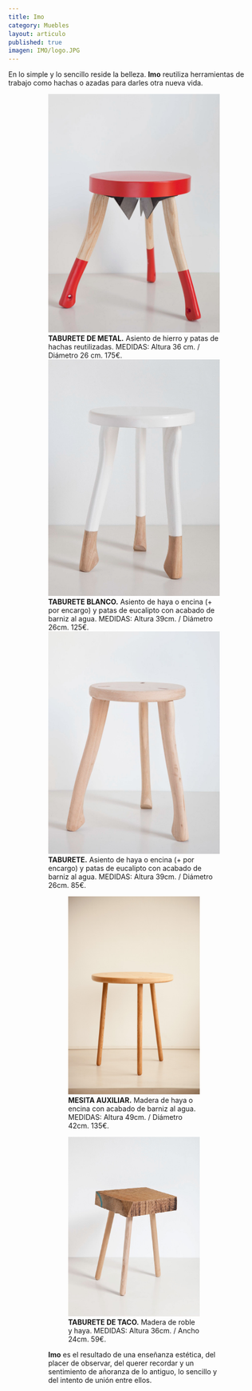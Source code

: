 ```yaml
---
title: Imo
category: Muebles
layout: articulo
published: true
imagen: IMO/logo.JPG
---
```


En lo simple y lo sencillo reside la belleza. **Imo** reutiliza herramientas de trabajo como hachas o azadas para darles otra nueva vida.

<figure class="third">
<figure>
	<a href="/images/IMO/TABURETEHACHASROJO.jpg"><img src="/images/IMO/TABURETEHACHASROJO.jpg"></a>
	<figcaption><b>TABURETE DE METAL.</b>
Asiento de hierro y patas de hachas reutilizadas. MEDIDAS: Altura 36 cm. / Diámetro 26 cm. 175€.</figcaption>
	<a href="/images/IMO/TABURETEHACHASBLANCO.jpg"><img src="/images/IMO/TABURETEHACHASBLANCO.jpg"></a>
	<figcaption><b>TABURETE BLANCO.</b>
Asiento de haya o encina (+ por encargo) y patas de eucalipto con acabado de barniz al agua. MEDIDAS: Altura 39cm. / Diámetro 26cm. 125€.</figcaption>
	<a href="/images/IMO/TABURETEHACHASLISO.jpg"><img src="/images/IMO/TABURETEHACHASLISO.jpg"></a>
	<figcaption><b>TABURETE.</b>
Asiento de haya o encina (+ por encargo) y patas de eucalipto con acabado de barniz al agua. MEDIDAS: Altura 39cm. / Diámetro 26cm. 85€.</figcaption>
</figure>

<figure class="half">
<figure>
	<a href="/images/IMO/MESAMANGOS.jpg"><img src="/images/IMO/MESAMANGOS.jpg"></a>
	<figcaption><b>MESITA AUXILIAR.</b>
Madera de haya o encina con acabado de barniz al agua. MEDIDAS: Altura 49cm. / Diámetro 42cm. 135€.</figcaption>
</figure>

<figure>
	<a href="/images/IMO/TABURETETACO.jpg"><img src="/images/IMO/TABURETETACO.jpg"></a>
	<figcaption><b>TABURETE DE TACO.</b>
Madera de roble y haya. MEDIDAS: Altura 36cm. / Ancho  24cm. 59€.</figcaption>
</figure>

**Imo** es el resultado de una enseñanza estética, del placer de observar, del querer recordar y un sentimiento de añoranza de lo antiguo, lo sencillo y del intento de unión entre ellos.
